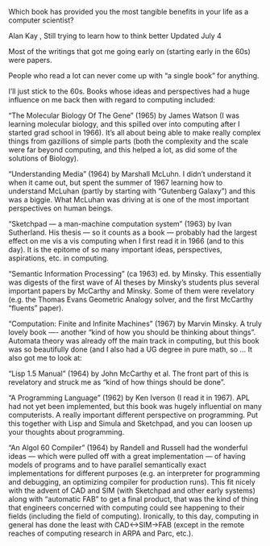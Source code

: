 Which book has provided you the most tangible benefits in your life as a computer scientist?

Alan Kay , Still trying to learn how to think better Updated July 4

Most of the writings that got me going early on (starting early in the 60s) were papers.

People who read a lot can never come up with “a single book” for anything.

I’ll just stick to the 60s. Books whose ideas and perspectives had a huge influence on me back then with regard to computing included:

“The Molecular Biology Of The Gene” (1965) by James Watson (I was learning molecular biology, and this spilled over into computing after I started grad school in 1966). It’s all about being able to make really complex things from gazillions of simple parts (both the complexity and the scale were far beyond computing, and this helped a lot, as did some of the solutions of Biology).

“Understanding Media” (1964) by Marshall McLuhn. I didn’t understand it when it came out, but spent the summer of 1967 learning how to understand McLuhan (partly by starting with “Gutenberg Galaxy”) and this was a biggie. What McLuhan was driving at is one of the most important perspectives on human beings.

“Sketchpad — a man-machine computation system” (1963) by Ivan Sutherland. His thesis — so it counts as a book — probably had the largest effect on me vis a vis computing when I first read it in 1966 (and to this day). It is the epitome of so many important ideas, perspectives, aspirations, etc. in computing.

“Semantic Information Processing” (ca 1963) ed. by Minsky. This essentially was digests of the first wave of AI theses by Minsky’s students plus several important papers by McCarthy and Minsky. Some of them were revelatory (e.g. the Thomas Evans Geometric Analogy solver, and the first McCarthy “fluents” paper).

“Computation: Finite and Infinite Machines” (1967) by Marvin Minsky. A truly lovely book —- another “kind of how you should be thinking about things”. Automata theory was already off the main track in computing, but this book was so beautifully done (and I also had a UG degree in pure math, so … It also got me to look at:

“Lisp 1.5 Manual” (1964) by John McCarthy et al. The front part of this is revelatory and struck me as “kind of how things should be done”.

“A Programming Language” (1962) by Ken Iverson (I read it in 1967). APL had not yet been implemented, but this book was hugely influential on many computerists. A really important different perspective on programming. Put this together with Lisp and Simula and Sketchpad, and you can loosen up your thoughts about programming.

“An Algol 60 Compiler” (1964) by Randell and Russell had the wonderful ideas — which were pulled off with a great implementation — of having models of programs and to have parallel semantically exact implementations for different purposes (e.g. an interpreter for programming and debugging, an optimizing compiler for production runs). This fit nicely with the advent of CAD and SIM (with Sketchpad and other early systems) along with “automatic FAB” to get a final product, that was the kind of thing that engineers concerned with computing could see happening to their fields (including the field of computing). Ironically, to this day, computing in general has done the least with CAD<->SIM->FAB (except in the remote reaches of computing research in ARPA and Parc, etc.).

